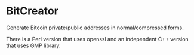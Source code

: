 # BitCreator
Generate Bitcoin private/public addresses in normal/compressed forms.

There is a Perl version that uses openssl and an independent C++ version that uses GMP library.
